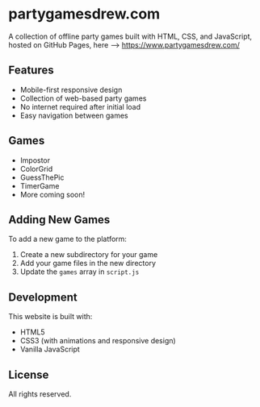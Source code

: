 # partygamesdrew.com

A collection of offline party games built with HTML, CSS, and JavaScript, hosted on GitHub Pages, here --> https://www.partygamesdrew.com/

## Features

- Mobile-first responsive design
- Collection of web-based party games
- No internet required after initial load
- Easy navigation between games

## Games

- Impostor
- ColorGrid
- GuessThePic
- TimerGame
- More coming soon!

## Adding New Games

To add a new game to the platform:

1. Create a new subdirectory for your game
2. Add your game files in the new directory
3. Update the `games` array in `script.js`

## Development

This website is built with:

- HTML5
- CSS3 (with animations and responsive design)
- Vanilla JavaScript

## License

All rights reserved. 
